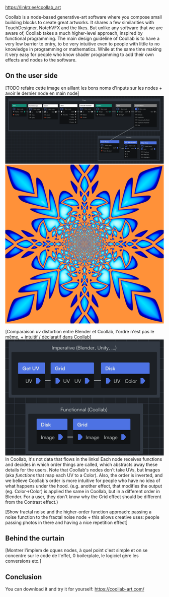 https://linktr.ee/coollab_art

Coollab is a node-based generative-art software where you compose small building blocks to create great artworks. It shares a few similarities with TouchDesigner, NotchVFX and the likes. But unlike any software that we are aware of, Coollab takes a much higher-level approach, inspired by functional programming. The main design guideline of Coollab is to have a very low barrier to entry, to be very intuitive even to people with little to no knowledge in programming or mathematics. While at the same time making it very easy for people who know shader programming to add their own effects and nodes to the software.

## On the user side

[TODO refaire cette image en aillant les bons noms d'inputs sur les nodes + avoir le dernier node en main node]
![Alt text](<demo V1.png>)
![Alt text](images/img(0).png)

[Comparaison uv distortion entre Blender et Coollab, l'ordre n'est pas le même, + intuitif / déclaratif dans Coollab]
![Alt text](functional_vs_imperative.png)
In Coollab, it's not data that flows in the links! Each node receives functions and decides in which order things are called, which abstracts away these details for the users. Note that Coollab's nodes don't take UVs, but Images (aka *functions* that map each UV to a Color).
Also, the order is inverted, and we believe Coollab's order is more intuitive for people who have no idea of what happens under the hood. (e.g. another effect, that modifies the output (eg. Color->Color) is applied the same in Coollab, but in a different order in Blender. For a user, they don't know why the Grid effect should be different from the Contrast effect.)

[Show fractal noise and the higher-order function approach: passing a noise function to the fractal noise node + this allows creative uses: people passing photos in there and having a nice repetition effect] 

## Behind the curtain

[Montrer l'implem de qques nodes, à quel point c'est simple et on se concentre sur le code de l'effet, 0 boilerplate, le logiciel gère les conversions etc.]

## Conclusion

You can download it and try it for yourself: https://coollab-art.com/
